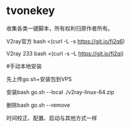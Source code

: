 # tvonekey
收集各类一键脚本，所有权利归原作者所有。



V2ray官方 bash <(curl -L -s https://git.io/fj2q6)



V2ray 233 bash <(curl -s –L https://git.io/fj2qi)


#手动本地安装

先上传go.sh+安装包到VPS

安装bash go.sh --local ./v2ray-linux-64.zip

删除bash go.sh --remove

时间校正、配置、启动与其他方式一样
